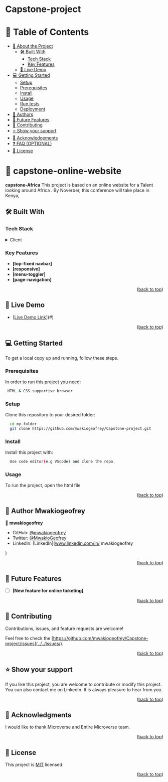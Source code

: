 # Capstone-project
<a name="readme-top"></a>

<!-- TABLE OF CONTENTS -->

# 📗 Table of Contents

- [📖 About the Project](#about-project)
  - [🛠 Built With](#built-with)
    - [Tech Stack](#tech-stack)
    - [Key Features](#key-features)
  - [🚀 Live Demo](#live-demo)
- [💻 Getting Started](#getting-started)
  - [Setup](#setup)
  - [Prerequisites](#prerequisites)
  - [Install](#install)
  - [Usage](#usage)
  - [Run tests](#run-tests)
  - [Deployment](#triangular_flag_on_post-deployment)
- [👥 Authors](#authors)
- [🔭 Future Features](#future-features)
- [🤝 Contributing](#contributing)
- [⭐️ Show your support](#support)
- [🙏 Acknowledgements](#acknowledgements)
- [❓ FAQ (OPTIONAL)](#faq)
- [📝 License](#license)

<!-- PROJECT DESCRIPTION -->

# 📖 capstone-online-website <a name="about-project"></a>


**capstone-Africa** This project is based on an online website for a Talent looking around Africa . By Noverber, this conference will take place in Kenya,
## 🛠 Built With <a name="built-with"></a>

### Tech Stack <a name="tech-stack"></a>

<details>
  <summary>Client</summary>
  <ul>
  <li><a href="https://developer.mozilla.org/en-US/docs/Web/html">HTML</a></li>
  <li><a href="https://developer.mozilla.org/en-US/docs/Web/css">CSS</a></li>
    <li><a href="https://developer.mozilla.org/en-US/docs/Web/JavaScript">Javascript</a></li>
  </ul>
</details>


<!-- Features -->

### Key Features <a name="key-features"></a>


- **[top-fixed navbar]**
- **[responsive]**
- **[menu-toggler]**
- **[page-navigation]**

<p align="right">(<a href="#readme-top">back to top</a>)</p>

<!--live demo-->

## 🚀 Live Demo <a name="https://mwakiogeofrey.github.io/Capstone-project/"></a>


- [[Live Demo Link](https://mwakiogeofrey.github.io/Capstone-project/)](#)

<p align="right">(<a href="#readme-top">back to top</a>)</p>
<!-- GETTING STARTED -->

## 💻 Getting Started <a name="getting-started"></a>


To get a local copy up and running, follow these steps.

### Prerequisites

In order to run this project you need:



```sh
 HTML & CSS supportive browser
```

### Setup

Clone this repository to your desired folder:


```sh
  cd my-folder
  git clone https://github.com/mwakiogeofrey/Capstone-project.git
```

### Install

Install this project with:


```sh
  Use code editor(e.g VScode) and clone the repo.
```

### Usage

To run the project, open the html file


<p align="right">(<a href="#readme-top">back to top</a>)</p>

<!-- AUTHORS -->

## 👥 Author Mwakiogeofrey <a name="authors"></a>


👤 **mwakiogeofrey**

- GitHub: [@mwakiogeofrey](https://github.com/githubhandle)
- Twitter: [@MwakioGeofrey](https://twitter.com/twitterhandle)
- LinkedIn: [LinkedIn](www.linkedin.com/in/
mwakiogeofrey

)


<p align="right">(<a href="#readme-top">back to top</a>)</p>

<!-- FUTURE FEATURES -->

## 🔭 Future Features <a name="future-features"></a>


- [ ] **[New feature for online ticketing]**


<p align="right">(<a href="#readme-top">back to top</a>)</p>

<!-- CONTRIBUTING -->

## 🤝 Contributing <a name="contributing"></a>

Contributions, issues, and feature requests are welcome!

Feel free to check the [https://github.com/mwakiogeofrey/Capstone-project/issues](../../issues/).

<p align="right">(<a href="#readme-top">back to top</a>)</p>

<!-- SUPPORT -->

## ⭐️ Show your support <a name="support"></a>


If you like this project, you are welcome to contribute or modify this project. You can also contact me on Linkedin. It is always pleasure to hear from you.

<p align="right">(<a href="#readme-top">back to top</a>)</p>

<!-- ACKNOWLEDGEMENTS -->

## 🙏 Acknowledgments <a name="acknowledgements"></a>


I would like to thank Microverse and Entire Microverse team. 

<p align="right">(<a href="#readme-top">back to top</a>)</p>

<!-- LICENSE -->

## 📝 License <a name="license"></a>

This project is [MIT](./LICENSE) licensed.

<p align="right">(<a href="#readme-top">back to top</a>)</p>
